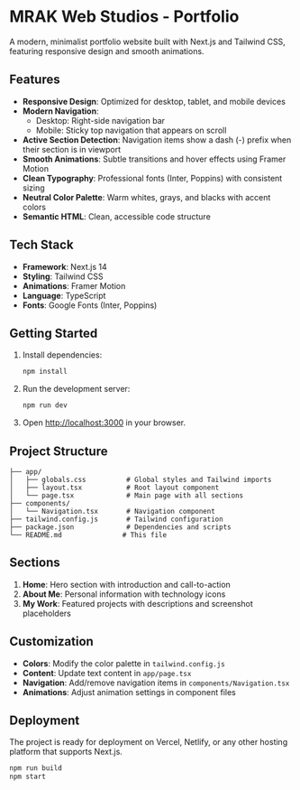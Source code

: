 # MRAK Web Studios - Portfolio

A modern, minimalist portfolio website built with Next.js and Tailwind CSS, featuring responsive design and smooth animations.

## Features

- **Responsive Design**: Optimized for desktop, tablet, and mobile devices
- **Modern Navigation**:
  - Desktop: Right-side navigation bar
  - Mobile: Sticky top navigation that appears on scroll
- **Active Section Detection**: Navigation items show a dash (-) prefix when their section is in viewport
- **Smooth Animations**: Subtle transitions and hover effects using Framer Motion
- **Clean Typography**: Professional fonts (Inter, Poppins) with consistent sizing
- **Neutral Color Palette**: Warm whites, grays, and blacks with accent colors
- **Semantic HTML**: Clean, accessible code structure

## Tech Stack

- **Framework**: Next.js 14
- **Styling**: Tailwind CSS
- **Animations**: Framer Motion
- **Language**: TypeScript
- **Fonts**: Google Fonts (Inter, Poppins)

## Getting Started

1. Install dependencies:

   ```bash
   npm install
   ```

2. Run the development server:

   ```bash
   npm run dev
   ```

3. Open [http://localhost:3000](http://localhost:3000) in your browser.

## Project Structure

```
├── app/
│   ├── globals.css          # Global styles and Tailwind imports
│   ├── layout.tsx           # Root layout component
│   └── page.tsx             # Main page with all sections
├── components/
│   └── Navigation.tsx       # Navigation component
├── tailwind.config.js       # Tailwind configuration
├── package.json             # Dependencies and scripts
└── README.md               # This file
```

## Sections

1. **Home**: Hero section with introduction and call-to-action
2. **About Me**: Personal information with technology icons
3. **My Work**: Featured projects with descriptions and screenshot placeholders

## Customization

- **Colors**: Modify the color palette in `tailwind.config.js`
- **Content**: Update text content in `app/page.tsx`
- **Navigation**: Add/remove navigation items in `components/Navigation.tsx`
- **Animations**: Adjust animation settings in component files

## Deployment

The project is ready for deployment on Vercel, Netlify, or any other hosting platform that supports Next.js.

```bash
npm run build
npm start
```
